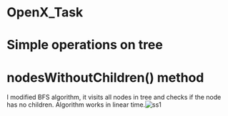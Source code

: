 
# OpenX_Task
# Simple operations on tree


# nodesWithoutChildren() method

I modified BFS algorithm, it visits all nodes in tree and checks if the node has no children.
Algorithm works in linear time.![ss1](https://user-images.githubusercontent.com/69002597/230723348-e1e93d27-718d-41c3-8229-ab02379482f7.PNG)
